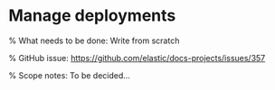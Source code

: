 # Manage deployments

% What needs to be done: Write from scratch

% GitHub issue: https://github.com/elastic/docs-projects/issues/357

% Scope notes: To be decided...